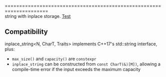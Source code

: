 =====================================================================\
string with inplace storage. [Test](https://godbolt.org/z/MvTbrxqo7)

Compatibility
-------------
inplace_string<N, CharT, Traits> implements C++17's std::string interface, plus:
  * `max_size()` and `capacity()` are `constexpr`
  * `inplace_string` can be constructed from `const CharT(&)[M])`, allowing a compile-time error if the input exceeds the maximum capacity

